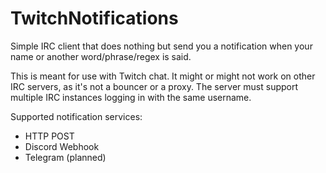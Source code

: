 # TwitchNotifications

Simple IRC client that does nothing but send you a notification when your name or another word/phrase/regex is said.

This is meant for use with Twitch chat. It might or might not work on other IRC servers, as it's not a bouncer or a proxy. The server must support multiple IRC instances logging in with the same username.

Supported notification services:

* HTTP POST
* Discord Webhook
* Telegram (planned)
